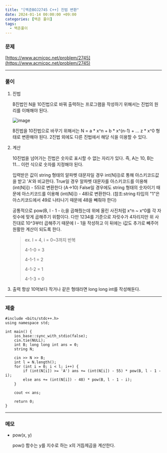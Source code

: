 ```yaml
---
title: "[백준BOJ2745 C++] 진법 변환"
date: 2024-01-14 00:00:00 +09:00
categories: [백준 풀이]
tags:
  - 백준풀이
---
```

### 문제
[https://www.acmicpc.net/problem/2745](https://www.acmicpc.net/problem/2745)

***

### 풀이
1. 진법

   B진법인 N을 10진법으로 바꿔 출력하는 프로그램을 작성하기 위해서는 진법의 원리를 이해해야 된다.

   ![image](https://github.com/doyeonghyun/doyeonghyun.github.io/assets/68155575/962ac05b-7c43-412f-a2c8-c7b6d3c7d1b9)

   B진법을 10진법으로 바꾸기 위해서는 N = a * x^n + b * x^(n-1) + ... z * x^0 형태로 변환해야 된다. 2진법 외에도 다른 진법에서 해당 식을 이용할 수 있다.

2. 계산

   10진법을 넘어가는 진법은 숫자로 표시할 수 없는 자리가 있다.
   즉, A는 10, B는 11... 이런 식으로 숫자를 지정해야 된다.
   
   입력받은 값이 string 형태의 알파벳 대문자일 경우 int(N[i])로 통해 아스키코드값을 받고 'A'와 비교한다.
   True일 경우 알파벳 대문자를 아스키코드를 이용해 (int(N[i]) - 55)로 변환한다 (A→10)
   False일 경우에도 string 형태의 숫자이기 때문에 아스키코드를 이용해 (int(N[i]) - 48)로 변환한다. (참조:string 타입의 "1"은 아스키코드에서 49로 나타나기 때문에 48을 빼줘야 한다)

   공통적으로 pow(B, l - 1 - i);을 곱해줬는데 위에 올린 사진처럼 x^n ~ x^0를 각 자릿수에 맞게 곱해주기 위함이다.
   다만 1234를 기준으로 자릿수가 4자리지만 위 사진대로 10^3부터 곱해주기 때문에 l - 1을 작성하고
   이 뒤에는 i값도 추가로 빼주어 원활한 계산이 되도록 한다.

   > ex. l = 4, i = 0~3까지 반복
   >
   > 4-1-0 = 3
   >
   > 4-1-1 = 2
   >
   > 4-1-2 = 1
   >
   > 4-1-3 = 0

4. 출력
   항상 10억보다 작거나 같은 형태라면 long long int를 작성해둔다.

***

### 제출
```
#include <bits/stdc++.h>
using namespace std;

int main() {
	ios_base::sync_with_stdio(false);
	cin.tie(NULL);
	int B; long long int ans = 0;
	string N;

	cin >> N >> B;
	int l = N.length();
	for (int i = 0; i < l; i++) {
		if (int(N[i]) >= 'A') ans += (int(N[i]) - 55) * pow(B, l - 1 - i);
		else ans += (int(N[i]) - 48) * pow(B, l - 1 - i);
	}

	cout << ans;

	return 0;
}
```

***

### 메모
- pow(x, y)

  pow() 함수는 y를 지수로 하는 x의 거듭제곱을 계산한다.
